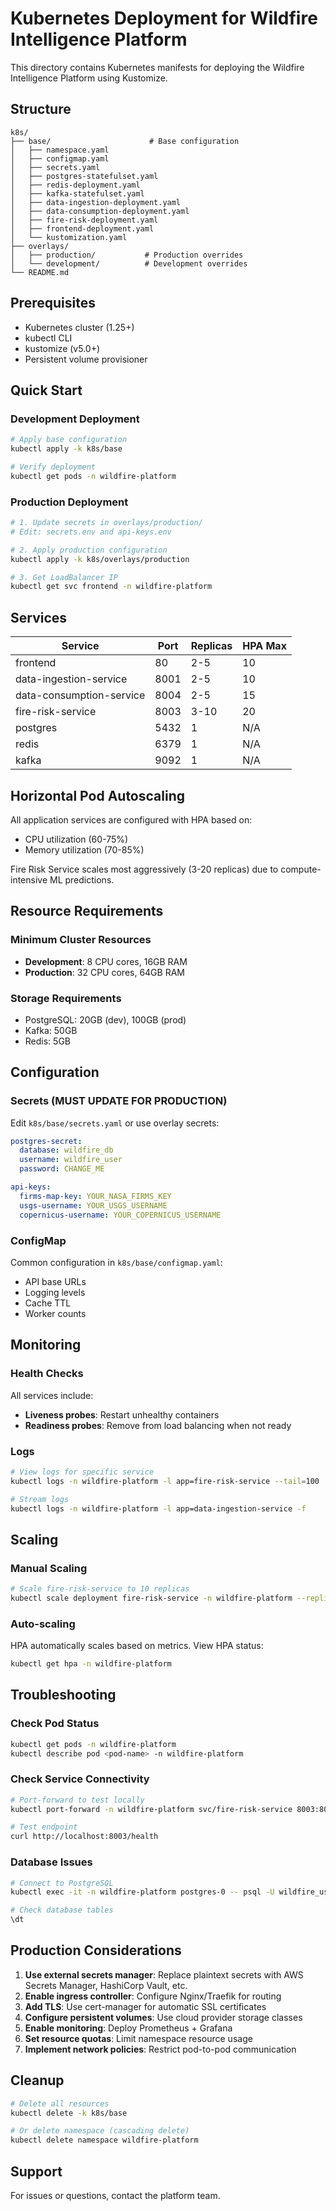 # Kubernetes Deployment for Wildfire Intelligence Platform

This directory contains Kubernetes manifests for deploying the Wildfire Intelligence Platform using Kustomize.

## Structure

```
k8s/
├── base/                      # Base configuration
│   ├── namespace.yaml
│   ├── configmap.yaml
│   ├── secrets.yaml
│   ├── postgres-statefulset.yaml
│   ├── redis-deployment.yaml
│   ├── kafka-statefulset.yaml
│   ├── data-ingestion-deployment.yaml
│   ├── data-consumption-deployment.yaml
│   ├── fire-risk-deployment.yaml
│   ├── frontend-deployment.yaml
│   └── kustomization.yaml
├── overlays/
│   ├── production/           # Production overrides
│   └── development/          # Development overrides
└── README.md
```

## Prerequisites

- Kubernetes cluster (1.25+)
- kubectl CLI
- kustomize (v5.0+)
- Persistent volume provisioner

## Quick Start

### Development Deployment

```bash
# Apply base configuration
kubectl apply -k k8s/base

# Verify deployment
kubectl get pods -n wildfire-platform
```

### Production Deployment

```bash
# 1. Update secrets in overlays/production/
# Edit: secrets.env and api-keys.env

# 2. Apply production configuration
kubectl apply -k k8s/overlays/production

# 3. Get LoadBalancer IP
kubectl get svc frontend -n wildfire-platform
```

## Services

| Service | Port | Replicas | HPA Max |
|---------|------|----------|---------|
| frontend | 80 | 2-5 | 10 |
| data-ingestion-service | 8001 | 2-5 | 10 |
| data-consumption-service | 8004 | 2-5 | 15 |
| fire-risk-service | 8003 | 3-10 | 20 |
| postgres | 5432 | 1 | N/A |
| redis | 6379 | 1 | N/A |
| kafka | 9092 | 1 | N/A |

## Horizontal Pod Autoscaling

All application services are configured with HPA based on:
- CPU utilization (60-75%)
- Memory utilization (70-85%)

Fire Risk Service scales most aggressively (3-20 replicas) due to compute-intensive ML predictions.

## Resource Requirements

### Minimum Cluster Resources
- **Development**: 8 CPU cores, 16GB RAM
- **Production**: 32 CPU cores, 64GB RAM

### Storage Requirements
- PostgreSQL: 20GB (dev), 100GB (prod)
- Kafka: 50GB
- Redis: 5GB

## Configuration

### Secrets (MUST UPDATE FOR PRODUCTION)

Edit `k8s/base/secrets.yaml` or use overlay secrets:

```yaml
postgres-secret:
  database: wildfire_db
  username: wildfire_user
  password: CHANGE_ME

api-keys:
  firms-map-key: YOUR_NASA_FIRMS_KEY
  usgs-username: YOUR_USGS_USERNAME
  copernicus-username: YOUR_COPERNICUS_USERNAME
```

### ConfigMap

Common configuration in `k8s/base/configmap.yaml`:
- API base URLs
- Logging levels
- Cache TTL
- Worker counts

## Monitoring

### Health Checks

All services include:
- **Liveness probes**: Restart unhealthy containers
- **Readiness probes**: Remove from load balancing when not ready

### Logs

```bash
# View logs for specific service
kubectl logs -n wildfire-platform -l app=fire-risk-service --tail=100

# Stream logs
kubectl logs -n wildfire-platform -l app=data-ingestion-service -f
```

## Scaling

### Manual Scaling

```bash
# Scale fire-risk-service to 10 replicas
kubectl scale deployment fire-risk-service -n wildfire-platform --replicas=10
```

### Auto-scaling

HPA automatically scales based on metrics. View HPA status:

```bash
kubectl get hpa -n wildfire-platform
```

## Troubleshooting

### Check Pod Status

```bash
kubectl get pods -n wildfire-platform
kubectl describe pod <pod-name> -n wildfire-platform
```

### Check Service Connectivity

```bash
# Port-forward to test locally
kubectl port-forward -n wildfire-platform svc/fire-risk-service 8003:8003

# Test endpoint
curl http://localhost:8003/health
```

### Database Issues

```bash
# Connect to PostgreSQL
kubectl exec -it -n wildfire-platform postgres-0 -- psql -U wildfire_user -d wildfire_db

# Check database tables
\dt
```

## Production Considerations

1. **Use external secrets manager**: Replace plaintext secrets with AWS Secrets Manager, HashiCorp Vault, etc.
2. **Enable ingress controller**: Configure Nginx/Traefik for routing
3. **Add TLS**: Use cert-manager for automatic SSL certificates
4. **Configure persistent volumes**: Use cloud provider storage classes
5. **Enable monitoring**: Deploy Prometheus + Grafana
6. **Set resource quotas**: Limit namespace resource usage
7. **Implement network policies**: Restrict pod-to-pod communication

## Cleanup

```bash
# Delete all resources
kubectl delete -k k8s/base

# Or delete namespace (cascading delete)
kubectl delete namespace wildfire-platform
```

## Support

For issues or questions, contact the platform team.
